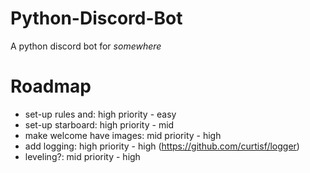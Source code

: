 # Python-Discord-Bot
A python discord bot for *somewhere*
# Roadmap
- set-up rules and: high priority - easy
- set-up starboard: high priority - mid
- make welcome have images: mid priority - high
- add logging: high priority - high (https://github.com/curtisf/logger)
- leveling?: mid priority - high

